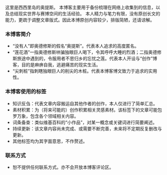 
这里是西西里岛的奥提斯。
本博客主要用于备份梳理在网络上收集到的信息，以及总结现实世界与赛博空间的生活经验。
本人精力与笔力有限，没有原创长文的能力，更疏于调整文章版式。因此本博原创内容较少，排版简陋，还请谅解。

### 本博客简介

- “没有人”即奥德修斯的假名“奥提斯”。代表本人追求的高度匿名。
- “莲花酒”一指奥德修斯哄骗独眼巨人喝下，令其呼呼大睡的烈酒；二指奥德修斯旅途中遇到的，令服用者不思归乡的忘忧之莲。代表本人开设与“创作”博客，目的是麻痹自我，逃避痛苦的现实生活。
- “尖刺桩”指刺瞎独眼巨人的削尖的木桩。代表本博客博文致力于追求的实用性。

### 本博客使用的标签

- 知识反刍：代表文章内容搬运自其他作者的创作，本人仅进行了简单汇总。
- 素材积累：为（将来可能的）创作积累相关灵感素材。该标签下的文章可能包罗万象，包含各个领域相关内容。
- 词条备查：类似维基百科的“小作品”，对某一概念或关键词进行简要阐述。
- 持续更新：该文章内容尚未完成、或需要不断完善，未来将不定期反复删改与更新。
- 其他标签均为其字面意思，不作赘述。

### 联系方式

- 恕不提供任何联系方式。亦不会开放本博客评论区。